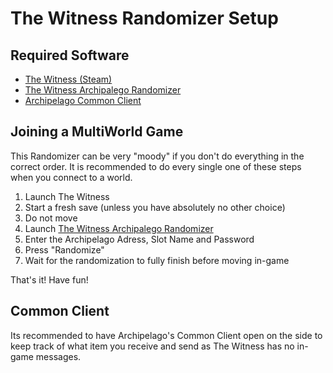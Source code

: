 # The Witness Randomizer Setup

## Required Software

- [The Witness (Steam)](https://store.steampowered.com/app/210970/The_Witness/)
- [The Witness Archipalego Randomizer](https://github.com/JarnoWesthof/The-Witness-Randomizer-for-Archipelago)
- [Archipelago Common Client](https://github.com/ArchipelagoMW/Archipelago/releases)

## Joining a MultiWorld Game

This Randomizer can be very "moody" if you don't do everything in the correct order.
It is recommended to do every single one of these steps when you connect to a world.

1. Launch The Witness
2. Start a fresh save (unless you have absolutely no other choice)
3. Do not move
4. Launch [The Witness Archipalego Randomizer](https://github.com/JarnoWesthof/The-Witness-Randomizer-for-Archipelago)
5. Enter the Archipelago Adress, Slot Name and Password
6. Press "Randomize"
7. Wait for the randomization to fully finish before moving in-game

That's it! Have fun!

## Common Client

Its recommended to have Archipelago's Common Client open on the side to keep track of what item you receive and send as The Witness has no in-game messages.